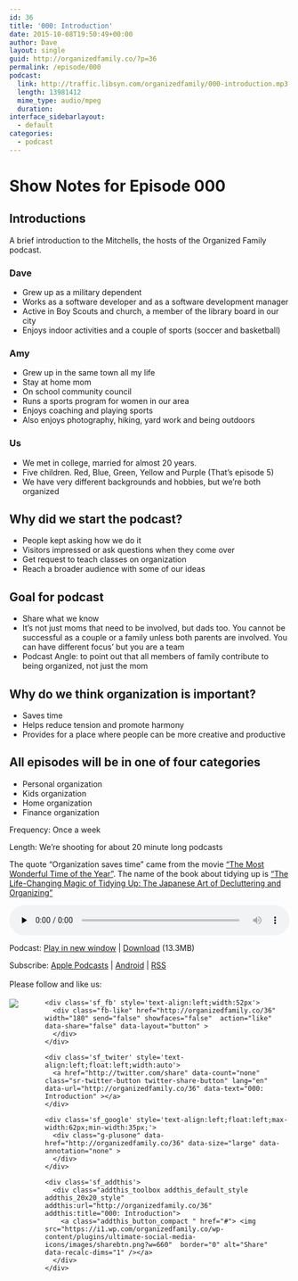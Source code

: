 ```yaml
---
id: 36
title: '000: Introduction'
date: 2015-10-08T19:50:49+00:00
author: Dave
layout: single
guid: http://organizedfamily.co/?p=36
permalink: /episode/000
podcast:
  link: http://traffic.libsyn.com/organizedfamily/000-introduction.mp3
  length: 13981412
  mime_type: audio/mpeg
  duration: 
interface_sidebarlayout:
  - default
categories:
  - podcast
---
```

# Show Notes for Episode 000

## Introductions

A brief introduction to the Mitchells, the hosts of the Organized Family podcast.

### Dave

  * Grew up as a military dependent
  * Works as a software developer and as a software development manager
  * Active in Boy Scouts and church, a member of the library board in our city
  * Enjoys indoor activities and a couple of sports (soccer and basketball)

### Amy

  * Grew up in the same town all my life
  * Stay at home mom
  * On school community council
  * Runs a sports program for women in our area
  * Enjoys coaching and playing sports
  * Also enjoys photography, hiking, yard work and being outdoors

### Us

  * We met in college, married for almost 20 years. 
  * Five children. Red, Blue, Green, Yellow and Purple (That&#8217;s episode 5)
  * We have very different backgrounds and hobbies, but we’re both organized

## Why did we start the podcast?

  * People kept asking how we do it
  * Visitors impressed or ask questions when they come over 
  * Get request to teach classes on organization
  * Reach a broader audience with some of our ideas

## Goal for podcast

  * Share what we know
  * It&#8217;s not just moms that need to be involved, but dads too. You cannot be successful as a couple or a family unless both parents are involved. You can have different focus&#8217; but you are a team
  * Podcast Angle: to point out that all members of family contribute to being organized, not just the mom

## Why do we think organization is important?

  * Saves time
  * Helps reduce tension and promote harmony
  * Provides for a place where people can be more creative and productive

## All episodes will be in one of four categories

  * Personal organization
  * Kids organization
  * Home organization
  * Finance organization

Frequency: Once a week

Length: We&#8217;re shooting for about 20 minute long podcasts

The quote &#8220;Organization saves time&#8221; came from the movie [&#8220;The Most Wonderful Time of the Year&#8221;](http://www.imdb.com/title/tt1327788/). The name of the book about tidying up is [&#8220;The Life-Changing Magic of Tidying Up: The Japanese Art of Decluttering and Organizing&#8221;](http://www.amazon.com/gp/product/1607747308/ref=as_li_tl?ie=UTF8&camp=1789&creative=9325&creativeASIN=1607747308&linkCode=as2&tag=digitalbias-20)

<div class="powerpress_player" id="powerpress_player_5321">
  <!--[if lt IE 9]><![endif]--><audio class="wp-audio-shortcode" id="audio-36-1" preload="none" style="width: 100%;" controls="controls"><source type="audio/mpeg" src="http://traffic.libsyn.com/organizedfamily/000-introduction.mp3?_=1" />
  
  <a href="http://traffic.libsyn.com/organizedfamily/000-introduction.mp3">http://traffic.libsyn.com/organizedfamily/000-introduction.mp3</a></audio>
</div>

<p class="powerpress_links powerpress_links_mp3">
  Podcast: <a href="http://traffic.libsyn.com/organizedfamily/000-introduction.mp3" class="powerpress_link_pinw" target="_blank" title="Play in new window" onclick="return powerpress_pinw('http://organizedfamily.co/?powerpress_pinw=36-podcast');" rel="nofollow">Play in new window</a> | <a href="http://traffic.libsyn.com/organizedfamily/000-introduction.mp3" class="powerpress_link_d" title="Download" rel="nofollow" download="000-introduction.mp3">Download</a> (13.3MB)
</p>

<p class="powerpress_links powerpress_subscribe_links">
  Subscribe: <a href="https://itunes.apple.com/us/podcast/organized-family/id1047979605?mt=2&ls=1#episodeGuid=http%3A%2F%2Forganizedfamily.co%2F%3Fp%3D36" class="powerpress_link_subscribe powerpress_link_subscribe_itunes" title="Subscribe on Apple Podcasts" rel="nofollow">Apple Podcasts</a> | <a href="http://subscribeonandroid.com/organizedfamily.co/feed/podcast" class="powerpress_link_subscribe powerpress_link_subscribe_android" title="Subscribe on Android" rel="nofollow">Android</a> | <a href="http://organizedfamily.co/feed/podcast" class="powerpress_link_subscribe powerpress_link_subscribe_rss" title="Subscribe via RSS" rel="nofollow">RSS</a>
</p>

<div class='sfsi_Sicons' style='width: 100%; display: inline-block; vertical-align: middle; text-align:left'>
  <div style='margin:0px 8px 0px 0px; line-height: 24px'>
    <span>Please follow and like us:</span>
  </div>
  
  <div class='sfsi_socialwpr'>
    <div class='sf_subscrbe' style='text-align:left;float:left;width:64px'>
      <a href="http://www.specificfeeds.com/widget/emailsubscribe/MTc5ODgx/OA==/" target="_blank"><img src="https://i2.wp.com/organizedfamily.co/wp-content/plugins/ultimate-social-media-icons/images/follow_subscribe.png?w=660" data-recalc-dims="1" /></a>
    </div>
    
    <div class='sf_fb' style='text-align:left;width:52px'>
      <div class="fb-like" href="http://organizedfamily.co/36" width="180" send="false" showfaces="false"  action="like" data-share="false" data-layout="button" >
      </div>
    </div>
    
    <div class='sf_twiter' style='text-align:left;float:left;width:auto'>
      <a href="http://twitter.com/share" data-count="none" class="sr-twitter-button twitter-share-button" lang="en" data-url="http://organizedfamily.co/36" data-text="000: Introduction" ></a>
    </div>
    
    <div class='sf_google' style='text-align:left;float:left;max-width:62px;min-width:35px;'>
      <div class="g-plusone" data-href="http://organizedfamily.co/36" data-size="large" data-annotation="none" >
      </div>
    </div>
    
    <div class='sf_addthis'>
      <div class="addthis_toolbox addthis_default_style addthis_20x20_style" addthis:url="http://organizedfamily.co/36" addthis:title="000: Introduction">
        <a class="addthis_button_compact " href="#"> <img src="https://i1.wp.com/organizedfamily.co/wp-content/plugins/ultimate-social-media-icons/images/sharebtn.png?w=660"  border="0" alt="Share" data-recalc-dims="1" /></a>
      </div>
    </div>
  </div>
</div>